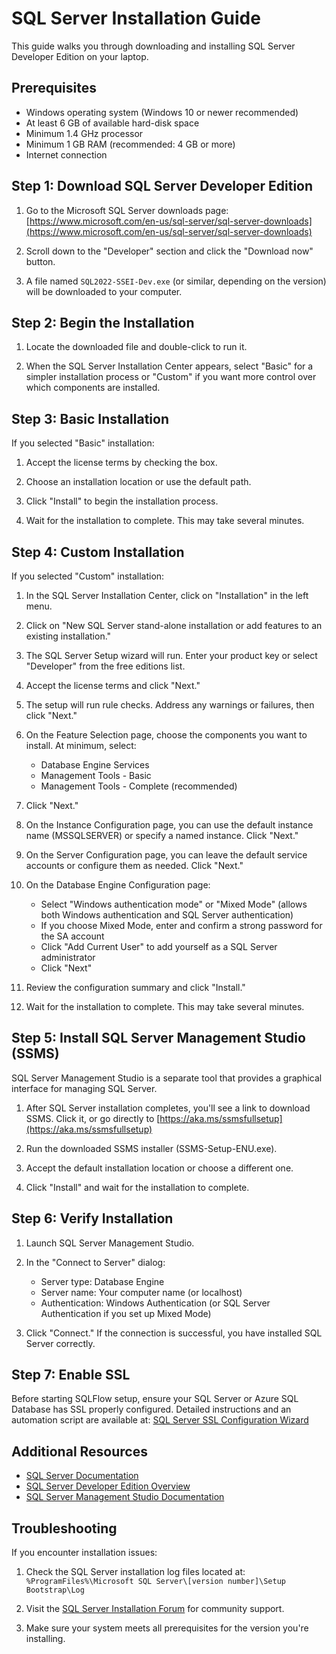 # SQL Server Installation Guide

This guide walks you through downloading and installing SQL Server Developer Edition on your laptop.

## Prerequisites

- Windows operating system (Windows 10 or newer recommended)
- At least 6 GB of available hard-disk space
- Minimum 1.4 GHz processor
- Minimum 1 GB RAM (recommended: 4 GB or more)
- Internet connection

## Step 1: Download SQL Server Developer Edition

1. Go to the Microsoft SQL Server downloads page: [https://www.microsoft.com/en-us/sql-server/sql-server-downloads](https://www.microsoft.com/en-us/sql-server/sql-server-downloads)

2. Scroll down to the "Developer" section and click the "Download now" button.

3. A file named `SQL2022-SSEI-Dev.exe` (or similar, depending on the version) will be downloaded to your computer.

## Step 2: Begin the Installation

1. Locate the downloaded file and double-click to run it.

2. When the SQL Server Installation Center appears, select "Basic" for a simpler installation process or "Custom" if you want more control over which components are installed.

## Step 3: Basic Installation

If you selected "Basic" installation:

1. Accept the license terms by checking the box.

2. Choose an installation location or use the default path.

3. Click "Install" to begin the installation process.

4. Wait for the installation to complete. This may take several minutes.

## Step 4: Custom Installation

If you selected "Custom" installation:

1. In the SQL Server Installation Center, click on "Installation" in the left menu.

2. Click on "New SQL Server stand-alone installation or add features to an existing installation."

3. The SQL Server Setup wizard will run. Enter your product key or select "Developer" from the free editions list.

4. Accept the license terms and click "Next."

5. The setup will run rule checks. Address any warnings or failures, then click "Next."

6. On the Feature Selection page, choose the components you want to install. At minimum, select:
   - Database Engine Services
   - Management Tools - Basic
   - Management Tools - Complete (recommended)

7. Click "Next."

8. On the Instance Configuration page, you can use the default instance name (MSSQLSERVER) or specify a named instance. Click "Next."

9. On the Server Configuration page, you can leave the default service accounts or configure them as needed. Click "Next."

10. On the Database Engine Configuration page:
    - Select "Windows authentication mode" or "Mixed Mode" (allows both Windows authentication and SQL Server authentication)
    - If you choose Mixed Mode, enter and confirm a strong password for the SA account
    - Click "Add Current User" to add yourself as a SQL Server administrator
    - Click "Next"

11. Review the configuration summary and click "Install."

12. Wait for the installation to complete. This may take several minutes.

## Step 5: Install SQL Server Management Studio (SSMS)

SQL Server Management Studio is a separate tool that provides a graphical interface for managing SQL Server.

1. After SQL Server installation completes, you'll see a link to download SSMS. Click it, or go directly to [https://aka.ms/ssmsfullsetup](https://aka.ms/ssmsfullsetup)

2. Run the downloaded SSMS installer (SSMS-Setup-ENU.exe).

3. Accept the default installation location or choose a different one.

4. Click "Install" and wait for the installation to complete.

## Step 6: Verify Installation

1. Launch SQL Server Management Studio.

2. In the "Connect to Server" dialog:
   - Server type: Database Engine
   - Server name: Your computer name (or localhost)
   - Authentication: Windows Authentication (or SQL Server Authentication if you set up Mixed Mode)

3. Click "Connect." If the connection is successful, you have installed SQL Server correctly.

## Step 7: Enable SSL
Before starting SQLFlow setup, ensure your SQL Server or Azure SQL Database has SSL properly configured. Detailed instructions and an automation script are available at:
[SQL Server SSL Configuration Wizard](https://github.com/TahirRiaz/SQLFlow/blob/master/Sandbox/db/mssql-ssl-wizard.md)

## Additional Resources

- [SQL Server Documentation](https://learn.microsoft.com/en-us/sql/sql-server/)
- [SQL Server Developer Edition Overview](https://www.microsoft.com/en-us/sql-server/sql-server-downloads-dev-center)
- [SQL Server Management Studio Documentation](https://learn.microsoft.com/en-us/sql/ssms/download-sql-server-management-studio-ssms)

## Troubleshooting

If you encounter installation issues:

1. Check the SQL Server installation log files located at: `%ProgramFiles%\Microsoft SQL Server\[version number]\Setup Bootstrap\Log`

2. Visit the [SQL Server Installation Forum](https://social.msdn.microsoft.com/Forums/sqlserver/en-US/home?forum=sqlsetupandupgrade) for community support.

3. Make sure your system meets all prerequisites for the version you're installing.